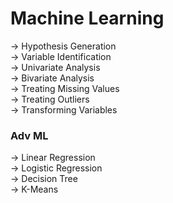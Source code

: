 # Machine Learning  
-> Hypothesis Generation  
-> Variable Identification  
-> Univariate Analysis  
-> Bivariate Analysis  
-> Treating Missing Values  
-> Treating Outliers  
-> Transforming Variables  

### Adv ML  
-> Linear Regression  
-> Logistic Regression  
-> Decision Tree  
-> K-Means  
